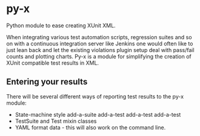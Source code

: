 py-x
====

Python module to ease creating XUnit XML.

When integrating various test automation scripts, regression suites and so on with a continuous integration server like Jenkins one would often like to just lean back and let the existing violations plugin setup deal with pass/fail counts and plotting charts. Py-x is a module for simplifying the creation of XUnit compatible test results in XML.

Entering your results
--------------------
There will be several different ways of reporting test results to the py-x module:
* State-machine style add-a-suite add-a-test add-a-test add-a-test 
* TestSuite and Test mixin classes
* YAML format data - this will also work on the command line.


